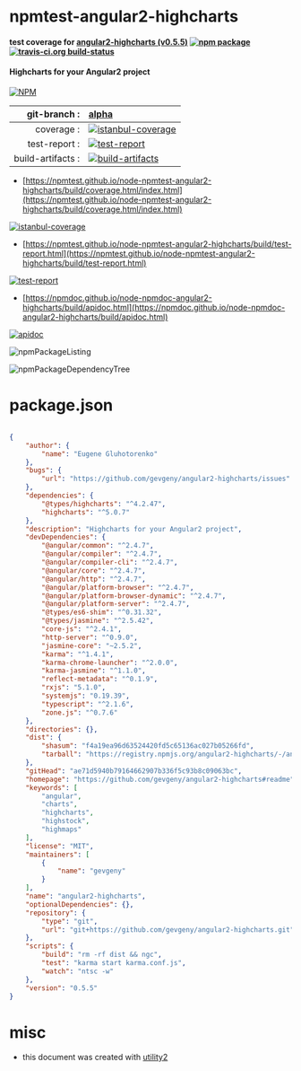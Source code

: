 # npmtest-angular2-highcharts

#### test coverage for  [angular2-highcharts (v0.5.5)](https://github.com/gevgeny/angular2-highcharts#readme)  [![npm package](https://img.shields.io/npm/v/npmtest-angular2-highcharts.svg?style=flat-square)](https://www.npmjs.org/package/npmtest-angular2-highcharts) [![travis-ci.org build-status](https://api.travis-ci.org/npmtest/node-npmtest-angular2-highcharts.svg)](https://travis-ci.org/npmtest/node-npmtest-angular2-highcharts)

#### Highcharts for your Angular2 project

[![NPM](https://nodei.co/npm/angular2-highcharts.png?downloads=true&downloadRank=true&stars=true)](https://www.npmjs.com/package/angular2-highcharts)

| git-branch : | [alpha](https://github.com/npmtest/node-npmtest-angular2-highcharts/tree/alpha)|
|--:|:--|
| coverage : | [![istanbul-coverage](https://npmtest.github.io/node-npmtest-angular2-highcharts/build/coverage.badge.svg)](https://npmtest.github.io/node-npmtest-angular2-highcharts/build/coverage.html/index.html)|
| test-report : | [![test-report](https://npmtest.github.io/node-npmtest-angular2-highcharts/build/test-report.badge.svg)](https://npmtest.github.io/node-npmtest-angular2-highcharts/build/test-report.html)|
| build-artifacts : | [![build-artifacts](https://npmtest.github.io/node-npmtest-angular2-highcharts/glyphicons_144_folder_open.png)](https://github.com/npmtest/node-npmtest-angular2-highcharts/tree/gh-pages/build)|

- [https://npmtest.github.io/node-npmtest-angular2-highcharts/build/coverage.html/index.html](https://npmtest.github.io/node-npmtest-angular2-highcharts/build/coverage.html/index.html)

[![istanbul-coverage](https://npmtest.github.io/node-npmtest-angular2-highcharts/build/screenCapture.buildCi.browser.%252Ftmp%252Fbuild%252Fcoverage.lib.html.png)](https://npmtest.github.io/node-npmtest-angular2-highcharts/build/coverage.html/index.html)

- [https://npmtest.github.io/node-npmtest-angular2-highcharts/build/test-report.html](https://npmtest.github.io/node-npmtest-angular2-highcharts/build/test-report.html)

[![test-report](https://npmtest.github.io/node-npmtest-angular2-highcharts/build/screenCapture.buildCi.browser.%252Ftmp%252Fbuild%252Ftest-report.html.png)](https://npmtest.github.io/node-npmtest-angular2-highcharts/build/test-report.html)

- [https://npmdoc.github.io/node-npmdoc-angular2-highcharts/build/apidoc.html](https://npmdoc.github.io/node-npmdoc-angular2-highcharts/build/apidoc.html)

[![apidoc](https://npmdoc.github.io/node-npmdoc-angular2-highcharts/build/screenCapture.buildCi.browser.%252Ftmp%252Fbuild%252Fapidoc.html.png)](https://npmdoc.github.io/node-npmdoc-angular2-highcharts/build/apidoc.html)

![npmPackageListing](https://npmtest.github.io/node-npmtest-angular2-highcharts/build/screenCapture.npmPackageListing.svg)

![npmPackageDependencyTree](https://npmtest.github.io/node-npmtest-angular2-highcharts/build/screenCapture.npmPackageDependencyTree.svg)



# package.json

```json

{
    "author": {
        "name": "Eugene Gluhotorenko"
    },
    "bugs": {
        "url": "https://github.com/gevgeny/angular2-highcharts/issues"
    },
    "dependencies": {
        "@types/highcharts": "^4.2.47",
        "highcharts": "^5.0.7"
    },
    "description": "Highcharts for your Angular2 project",
    "devDependencies": {
        "@angular/common": "^2.4.7",
        "@angular/compiler": "^2.4.7",
        "@angular/compiler-cli": "^2.4.7",
        "@angular/core": "^2.4.7",
        "@angular/http": "^2.4.7",
        "@angular/platform-browser": "^2.4.7",
        "@angular/platform-browser-dynamic": "^2.4.7",
        "@angular/platform-server": "^2.4.7",
        "@types/es6-shim": "^0.31.32",
        "@types/jasmine": "^2.5.42",
        "core-js": "^2.4.1",
        "http-server": "^0.9.0",
        "jasmine-core": "~2.5.2",
        "karma": "^1.4.1",
        "karma-chrome-launcher": "^2.0.0",
        "karma-jasmine": "^1.1.0",
        "reflect-metadata": "^0.1.9",
        "rxjs": "5.1.0",
        "systemjs": "0.19.39",
        "typescript": "^2.1.6",
        "zone.js": "^0.7.6"
    },
    "directories": {},
    "dist": {
        "shasum": "f4a19ea96d63524420fd5c65136ac027b05266fd",
        "tarball": "https://registry.npmjs.org/angular2-highcharts/-/angular2-highcharts-0.5.5.tgz"
    },
    "gitHead": "ae71d5940b79164662907b336f5c93b8c09063bc",
    "homepage": "https://github.com/gevgeny/angular2-highcharts#readme",
    "keywords": [
        "angular",
        "charts",
        "highcharts",
        "highstock",
        "highmaps"
    ],
    "license": "MIT",
    "maintainers": [
        {
            "name": "gevgeny"
        }
    ],
    "name": "angular2-highcharts",
    "optionalDependencies": {},
    "repository": {
        "type": "git",
        "url": "git+https://github.com/gevgeny/angular2-highcharts.git"
    },
    "scripts": {
        "build": "rm -rf dist && ngc",
        "test": "karma start karma.conf.js",
        "watch": "ntsc -w"
    },
    "version": "0.5.5"
}
```



# misc
- this document was created with [utility2](https://github.com/kaizhu256/node-utility2)
